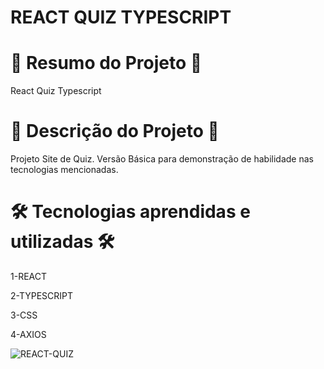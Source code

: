# REACT QUIZ TYPESCRIPT


# 📄 Resumo do Projeto 📄
React Quiz Typescript
# 📖 Descrição do Projeto 📖 

Projeto Site de Quiz. Versão Básica para demonstração de habilidade nas tecnologias mencionadas.

# 🛠️ Tecnologias aprendidas e utilizadas 🛠️

1-REACT

2-TYPESCRIPT

3-CSS

4-AXIOS

![REACT-QUIZ](https://user-images.githubusercontent.com/85304089/190143761-ac5ecd51-5ef0-42ec-9fd9-08747c9fe290.png)
